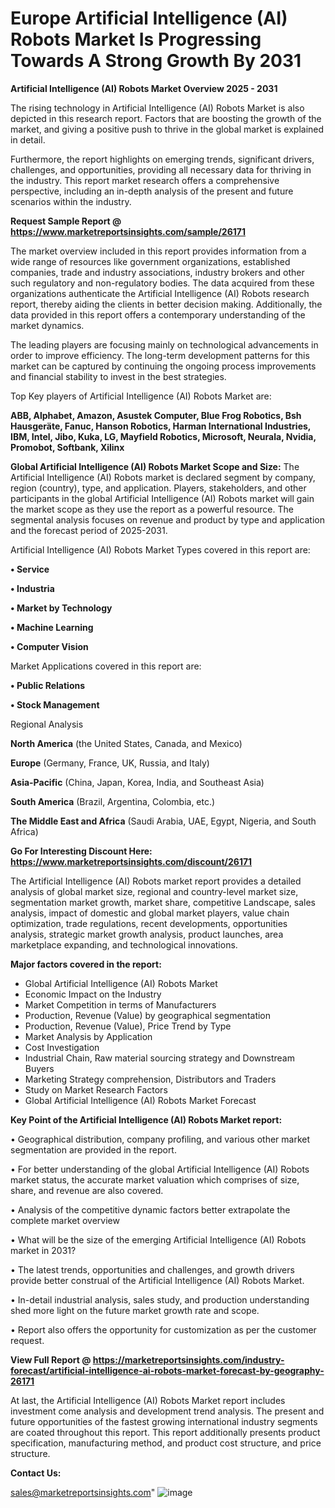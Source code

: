 # Europe Artificial Intelligence (AI) Robots Market Is Progressing Towards A Strong Growth By 2031

<Strong> Artificial Intelligence (AI) Robots Market Overview 2025 - 2031</strong>

The rising technology in Artificial Intelligence (AI) Robots Market is also depicted in this research report. Factors that are boosting the growth of the market, and giving a positive push to thrive in the global market is explained in detail.

Furthermore, the report highlights on emerging trends, significant drivers, challenges, and opportunities, providing all necessary data for thriving in the industry. This report market research offers a comprehensive perspective, including an in-depth analysis of the present and future scenarios within the industry.

<strong>Request Sample Report @ <a href=https://www.marketreportsinsights.com/sample/26171>https://www.marketreportsinsights.com/sample/26171</a></strong>

The market overview included in this report provides information from a wide range of resources like government organizations, established companies, trade and industry associations, industry brokers and other such regulatory and non-regulatory bodies. The data acquired from these organizations authenticate the Artificial Intelligence (AI) Robots research report, thereby aiding the clients in better decision making. Additionally, the data provided in this report offers a contemporary understanding of the market dynamics.

The leading players are focusing mainly on technological advancements in order to improve efficiency. The long-term development patterns for this market can be captured by continuing the ongoing process improvements and financial stability to invest in the best strategies.

Top Key players of Artificial Intelligence (AI) Robots Market are:

<strong>ABB, Alphabet, Amazon, Asustek Computer, Blue Frog Robotics, Bsh Hausgeräte, Fanuc, Hanson Robotics, Harman International Industries, IBM, Intel, Jibo, Kuka, LG, Mayfield Robotics, Microsoft, Neurala, Nvidia, Promobot, Softbank, Xilinx</strong>

<strong><b>Global Artificial Intelligence (AI) Robots Market Scope and Size:</b></strong>
The Artificial Intelligence (AI) Robots market is declared segment by company, region (country), type, and application. Players, stakeholders, and other participants in the global Artificial Intelligence (AI) Robots market will gain the market scope as they use the report as a powerful resource. The segmental analysis focuses on revenue and product by type and application and the forecast period of 2025-2031.

Artificial Intelligence (AI) Robots Market Types covered in this report are:

<strong>• Service

• Industria

• Market by Technology

• Machine Learning

• Computer Vision</strong>

Market Applications covered in this report are:

<strong>• Public Relations

• Stock Management</strong> 

Regional Analysis

<strong>North America</strong> (the United States, Canada, and Mexico)

<strong>Europe</strong> (Germany, France, UK, Russia, and Italy)

<strong>Asia-Pacific</strong> (China, Japan, Korea, India, and Southeast Asia)

<strong>South America</strong> (Brazil, Argentina, Colombia, etc.)

<strong>The Middle East and Africa</strong> (Saudi Arabia, UAE, Egypt, Nigeria, and South Africa)

<strong>Go For Interesting Discount Here: <a href=https://www.marketreportsinsights.com/discount/26171>https://www.marketreportsinsights.com/discount/26171</a></strong>

The Artificial Intelligence (AI) Robots market report provides a detailed analysis of global market size, regional and country-level market size, segmentation market growth, market share, competitive Landscape, sales analysis, impact of domestic and global market players, value chain optimization, trade regulations, recent developments, opportunities analysis, strategic market growth analysis, product launches, area marketplace expanding, and technological innovations.

<strong><b>Major factors covered in the report:</b></strong>
<ul>
  <li>Global Artificial Intelligence (AI) Robots Market </li>
  <li>Economic Impact on the Industry</li>
  <li>Market Competition in terms of Manufacturers</li>
  <li>Production, Revenue (Value) by geographical segmentation</li>
  <li>Production, Revenue (Value), Price Trend by Type</li>
  <li>Market Analysis by Application</li>
  <li>Cost Investigation</li>
  <li>Industrial Chain, Raw material sourcing strategy and Downstream Buyers</li>
  <li>Marketing Strategy comprehension, Distributors and Traders</li>
  <li>Study on Market Research Factors</li>
  <li>Global Artificial Intelligence (AI) Robots Market Forecast</li>
</ul>

<strong><b>Key Point of the Artificial Intelligence (AI) Robots Market report:</b></strong>

• Geographical distribution, company profiling, and various other market segmentation are provided in the report.

• For better understanding of the global Artificial Intelligence (AI) Robots market status, the accurate market valuation which comprises of size, share, and revenue are also covered.

• Analysis of the competitive dynamic factors better extrapolate the complete market overview

• What will be the size of the emerging Artificial Intelligence (AI) Robots market in 2031?

• The latest trends, opportunities and challenges, and growth drivers provide better construal of the Artificial Intelligence (AI) Robots Market.

• In-detail industrial analysis, sales study, and production understanding shed more light on the future market growth rate and scope.

• Report also offers the opportunity for customization as per the customer request.

<strong><b>View Full Report @ <a href=https://marketreportsinsights.com/industry-forecast/artificial-intelligence-ai-robots-market-forecast-by-geography-26171>https://marketreportsinsights.com/industry-forecast/artificial-intelligence-ai-robots-market-forecast-by-geography-26171</a></b></strong>


At last, the Artificial Intelligence (AI) Robots Market report includes investment come analysis and development trend analysis. The present and future opportunities of the fastest growing international industry segments are coated throughout this report. This report additionally presents product specification, manufacturing method, and product cost structure, and price structure.

<strong>Contact Us:</strong>

sales@marketreportsinsights.com"
![image](https://github.com/user-attachments/assets/1ce031b3-9fd9-47a7-ab51-11eaf257279a)
